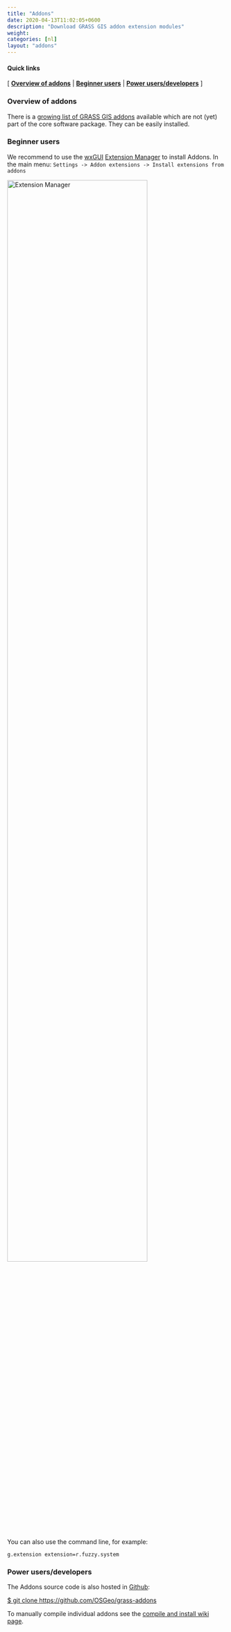 ```yaml
---
title: "Addons"
date: 2020-04-13T11:02:05+0600
description: "Download GRASS GIS addon extension modules"
weight: 
categories: [nl]
layout: "addons"
---
```


#### Quick links

[ [**Overview of addons**](#Overview) | [**Beginner users**](#Common-user) | [**Power users/developers**](#Power-user) ]

### <a name="Overview"></a>Overview of addons

There is a [growing list of GRASS GIS addons](/grass8/manuals/addons/) available which are not (yet) part of the core software package. They can be easily installed.

### <a name="Common-user"></a>Beginner users

We recommend to use the [wxGUI](https://grasswiki.osgeo.org/wiki/WxGUI) [Extension Manager](https://grasswiki.osgeo.org/wiki/WxGUI#Extension_Manager) to install Addons.
In the main menu: `Settings -> Addon extensions -> Install extensions from addons`

<img src="/images/extension_manager_gui.png" width="80%" alt="Extension Manager">

You can also use the command line, for example:

    g.extension extension=r.fuzzy.system


### <a name="Power-user"></a>Power users/developers

The Addons source code is also hosted in <a href="https://github.com/OSGeo/grass-addons" target="_blank"><i class="fab fa-github"></i> Github</a>:
<p class="command"><a href="https://github.com/OSGeo/grass-addons"> $ git clone https://github.com/OSGeo/grass-addons </a></p>

To manually compile individual addons see the [compile and install wiki page](https://grasswiki.osgeo.org/wiki/Compile_and_Install#Addons). 
